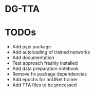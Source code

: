 # DG-TTA

# TODOs
* Add pypi package
* Add autoloading of trained networks
* Add documentation
* Test approach freshly installed
* Add data preparation notebook
* Remove fix package dependencies
* Add epochs for nnUNet trainer
* Add TTA files to be processed